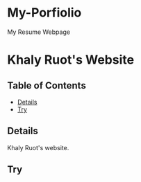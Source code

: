 # My-Porfiolio
My Resume Webpage
# Khaly Ruot's Website

## Table of Contents

* [Details](#details)
* [Try](#try)

## Details

Khaly Ruot's website.

## Try

